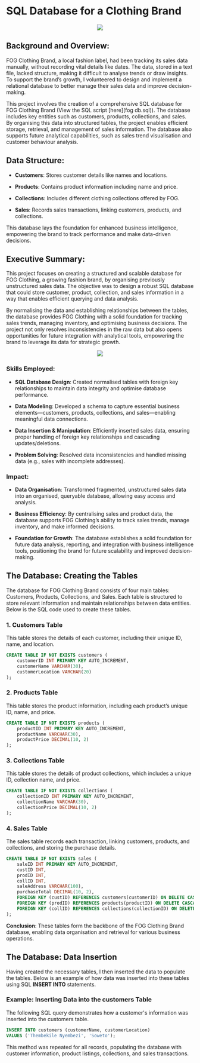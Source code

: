 # SQL Database for a Clothing Brand

<p align="center">
<img src="fogtee.png">
</p>

## Background and Overview:

FOG Clothing Brand, a local fashion label, had been tracking its sales data manually, without recording vital details like dates. The data, stored in a text file, lacked structure, making it difficult to analyse trends or draw insights. To support the brand’s growth, I volunteered to design and implement a relational database to better manage their sales data and improve decision-making.

This project involves the creation of a comprehensive SQL database for FOG Clothing Brand (View the SQL script [here](fog db.sql)). The database includes key entities such as customers, products, collections, and sales. By organising this data into structured tables, the project enables efficient storage, retrieval, and management of sales information. The database also supports future analytical capabilities, such as sales trend visualisation and customer behaviour analysis.

## Data Structure:

- **Customers**: Stores customer details like names and locations.

- **Products**: Contains product information including name and price.

- **Collections**: Includes different clothing collections offered by FOG.

- **Sales**: Records sales transactions, linking customers, products, and collections.


This database lays the foundation for enhanced business intelligence, empowering the brand to track performance and make data-driven decisions.

## Executive Summary:

This project focuses on creating a structured and scalable database for FOG Clothing, a growing fashion brand, by organising previously unstructured sales data. The objective was to design a robust SQL database that could store customer, product, collection, and sales information in a way that enables efficient querying and data analysis.

By normalising the data and establishing relationships between the tables, the database provides FOG Clothing with a solid foundation for tracking sales trends, managing inventory, and optimising business decisions. The project not only resolves inconsistencies in the raw data but also opens opportunities for future integration with analytical tools, empowering the brand to leverage its data for strategic growth.


<p align="center">
<img src="Sales ERD.png">
</p>

### Skills Employed:

- **SQL Database Design**: Created normalised tables with foreign key relationships to maintain data integrity and optimise database performance.

- **Data Modeling**: Developed a schema to capture essential business elements—customers, products, collections, and sales—enabling meaningful data connections.

- **Data Insertion & Manipulation**: Efficiently inserted sales data, ensuring proper handling of foreign key relationships and cascading updates/deletions.

- **Problem Solving**: Resolved data inconsistencies and handled missing data (e.g., sales with incomplete addresses).

### Impact:

- **Data Organisation**: Transformed fragmented, unstructured sales data into an organised, queryable database, allowing easy access and analysis.

- **Business Efficiency**: By centralising sales and product data, the database supports FOG Clothing’s ability to track sales trends, manage inventory, and make informed decisions.

- **Foundation for Growth**: The database establishes a solid foundation for future data analysis, reporting, and integration with business intelligence tools, positioning the brand for future scalability and improved decision-making.

## The Database: Creating the Tables

The database for FOG Clothing Brand consists of four main tables: Customers, Products, Collections, and Sales. Each table is structured to store relevant information and maintain relationships between data entities. Below is the SQL code used to create these tables.

### 1. **Customers** Table

This table stores the details of each customer, including their unique ID, name, and location.

```sql
CREATE TABLE IF NOT EXISTS customers (
    customerID INT PRIMARY KEY AUTO_INCREMENT,
    customerName VARCHAR(30),
    customerLocation VARCHAR(20)
);
```

### 2. **Products** Table

This table stores the product information, including each product’s unique ID, name, and price.

```sql
CREATE TABLE IF NOT EXISTS products (
    productID INT PRIMARY KEY AUTO_INCREMENT,
    productName VARCHAR(30),
    productPrice DECIMAL(10, 2)
);
```

### 3. **Collections** Table

This table stores the details of product collections, which includes a unique ID, collection name, and price.

```sql
CREATE TABLE IF NOT EXISTS collections (
    collectionID INT PRIMARY KEY AUTO_INCREMENT,
    collectionName VARCHAR(30),
    collectionPrice DECIMAL(10, 2)
);
```
### 4. **Sales** Table

The sales table records each transaction, linking customers, products, and collections, and storing the purchase details.

```sql
CREATE TABLE IF NOT EXISTS sales (
    saleID INT PRIMARY KEY AUTO_INCREMENT,
    custID INT,
    prodID INT,
    collID INT,
    saleAddress VARCHAR(100),
    purchaseTotal DECIMAL(10, 2),
    FOREIGN KEY (custID) REFERENCES customers(customerID) ON DELETE CASCADE ON UPDATE CASCADE,
    FOREIGN KEY (prodID) REFERENCES products(productID) ON DELETE CASCADE ON UPDATE CASCADE,
    FOREIGN KEY (collID) REFERENCES collections(collectionID) ON DELETE CASCADE ON UPDATE CASCADE
);
```
**Conclusion**: These tables form the backbone of the FOG Clothing Brand database, enabling data organisation and retrieval for various business operations.

## The Database: Data Insertion

Having created the necessary tables, I then inserted the data to populate the tables. Below is an example of how data was inserted into these tables using SQL **INSERT INTO** statements.

### Example: Inserting Data into the **customers** Table

The following SQL query demonstrates how a customer's information was inserted into the customers table.

```sql
INSERT INTO customers (customerName, customerLocation)
VALUES ('Thembekile Nyembezi', 'Soweto');
```
This method was repeated for all records, populating the database with customer information, product listings, collections, and sales transactions.
